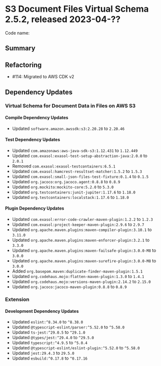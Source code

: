 # S3 Document Files Virtual Schema 2.5.2, released 2023-04-??

Code name:

## Summary

## Refactoring

* #114: Migrated to AWS CDK v2

## Dependency Updates

### Virtual Schema for Document Data in Files on AWS S3

#### Compile Dependency Updates

* Updated `software.amazon.awssdk:s3:2.20.28` to `2.20.46`

#### Test Dependency Updates

* Updated `com.amazonaws:aws-java-sdk-s3:1.12.431` to `1.12.449`
* Updated `com.exasol:exasol-test-setup-abstraction-java:2.0.0` to `2.0.1`
* Removed `com.exasol:exasol-testcontainers:6.5.1`
* Updated `com.exasol:hamcrest-resultset-matcher:1.5.2` to `1.5.3`
* Updated `com.exasol:small-json-files-test-fixture:0.1.4` to `0.1.5`
* Updated `org.jacoco:org.jacoco.agent:0.8.8` to `0.8.9`
* Updated `org.mockito:mockito-core:5.2.0` to `5.3.0`
* Updated `org.testcontainers:junit-jupiter:1.17.6` to `1.18.0`
* Updated `org.testcontainers:localstack:1.17.6` to `1.18.0`

#### Plugin Dependency Updates

* Updated `com.exasol:error-code-crawler-maven-plugin:1.2.2` to `1.2.3`
* Updated `com.exasol:project-keeper-maven-plugin:2.9.6` to `2.9.7`
* Updated `org.apache.maven.plugins:maven-compiler-plugin:3.10.1` to `3.11.0`
* Updated `org.apache.maven.plugins:maven-enforcer-plugin:3.2.1` to `3.3.0`
* Updated `org.apache.maven.plugins:maven-failsafe-plugin:3.0.0-M8` to `3.0.0`
* Updated `org.apache.maven.plugins:maven-surefire-plugin:3.0.0-M8` to `3.0.0`
* Added `org.basepom.maven:duplicate-finder-maven-plugin:1.5.1`
* Updated `org.codehaus.mojo:flatten-maven-plugin:1.3.0` to `1.4.1`
* Updated `org.codehaus.mojo:versions-maven-plugin:2.14.2` to `2.15.0`
* Updated `org.jacoco:jacoco-maven-plugin:0.8.8` to `0.8.9`

### Extension

#### Development Dependency Updates

* Updated `eslint:^8.34.0` to `^8.38.0`
* Updated `@typescript-eslint/parser:^5.52.0` to `^5.58.0`
* Updated `ts-jest:^29.0.5` to `^29.1.0`
* Updated `@types/jest:^29.4.0` to `^29.5.0`
* Updated `typescript:^4.9.5` to `^5.0.4`
* Updated `@typescript-eslint/eslint-plugin:^5.52.0` to `^5.58.0`
* Updated `jest:29.4.3` to `29.5.0`
* Updated `esbuild:^0.17.8` to `^0.17.16`
